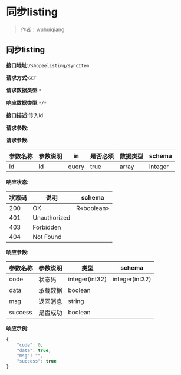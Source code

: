 # 同步listing

> 作者：wuhuiqiang

## 同步listing


**接口地址**:`/shopeelisting/syncItem`


**请求方式**:`GET`


**请求数据类型**:`*`


**响应数据类型**:`*/*`


**接口描述**:传入id


**请求参数**:


**请求参数**:


| 参数名称 | 参数说明 | in    | 是否必须 | 数据类型 | schema |
| -------- | -------- | ----- | -------- | -------- | ------ |
|id|id|query|true|array|integer|


**响应状态**:


| 状态码 | 说明 | schema |
| -------- | -------- | ----- | 
|200|OK|R«boolean»|
|401|Unauthorized||
|403|Forbidden||
|404|Not Found||


**响应参数**:


| 参数名称 | 参数说明 | 类型 | schema |
| -------- | -------- | ----- |----- | 
|code|状态码|integer(int32)|integer(int32)|
|data|承载数据|boolean||
|msg|返回消息|string||
|success|是否成功|boolean||


**响应示例**:
```javascript
{
	"code": 0,
	"data": true,
	"msg": "",
	"success": true
}
```